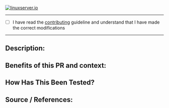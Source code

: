 <!--- Provide a general summary of your changes in the Title above -->

[linuxserverurl]: https://linuxserver.io
[![linuxserver.io](https://raw.githubusercontent.com/linuxserver/docker-templates/master/linuxserver.io/img/linuxserver_medium.png)][linuxserverurl]


<!--- Before submitting a pull request please check the following -->

<!---  If this is a fix for a typo (in code, documentation, or the README) please file an issue and let us sort it out. We do not need a PR  -->
<!---  Ask yourself if this modification is something the whole userbase will benefit from, if this is a specific change for corner case functionality or plugins please look at making a Docker Mod or local script  https://blog.linuxserver.io/2019/09/14/customizing-our-containers/ -->
<!---  That if the PR is addressing an existing issue include, closes #<issue number> , in the body of the PR commit message   -->
<!---  You have included links to any files / patches etc your PR may be using in the body of the PR commit message -->
<!--- We maintain a changelog of major revisions to the container at the end of readme-vars.yml in the root of this repository, please add your changes there if appropriate -->


<!--- Coding guidelines: -->
<!--- 1. Installed packages in the Dockerfiles should be in alphabetical order -->
<!--- 2. Changes to Dockerfile should be replicated in Dockerfile.armhf and Dockerfile.aarch64 if applicable -->
<!--- 3. Indentation style (tabs vs 4 spaces vs 1 space) should match the rest of the document -->
<!--- 4. Readme is auto generated from readme-vars.yml, make your changes there -->

------------------------------

 - [ ] I have read the [contributing](https://github.com/linuxserver/docker-qdirstat/blob/master/.github/CONTRIBUTING.md) guideline and understand that I have made the correct modifications

------------------------------

<!--- We welcome all PR’s though this doesn’t guarantee it will be accepted. -->

## Description:
<!--- Describe your changes in detail -->

## Benefits of this PR and context:
<!--- Please explain why we should accept this PR. If this fixes an outstanding bug, please reference the issue # -->

## How Has This Been Tested?
<!--- Please describe in detail how you tested your changes. -->
<!--- Include details of your testing environment, and the tests you ran to -->
<!--- see how your change affects other areas of the code, etc. -->


## Source / References:
<!--- Please include any forum posts/github links relevant to the PR -->

